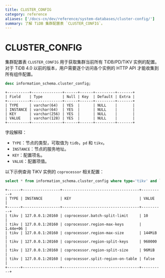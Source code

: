 ```yaml
---
title: CLUSTER_CONFIG
category: reference
aliases: ['/docs-cn/dev/reference/system-databases/cluster-config/']
summary: 了解 TiDB 集群配置表 `CLUSTER_CONFIG`。
---
```


# CLUSTER_CONFIG

集群配置表 `CLUSTER_CONFIG` 用于获取集群当前所有 TiDB/PD/TiKV 实例的配置。对于 TiDB 4.0 以前的版本，用户需要逐个访问各个实例的 HTTP API 才能收集到所有组件配置。



```sql
desc information_schema.cluster_config;
```

```
+----------+--------------+------+------+---------+-------+
| Field    | Type         | Null | Key  | Default | Extra |
+----------+--------------+------+------+---------+-------+
| TYPE     | varchar(64)  | YES  |      | NULL    |       |
| INSTANCE | varchar(64)  | YES  |      | NULL    |       |
| KEY      | varchar(256) | YES  |      | NULL    |       |
| VALUE    | varchar(128) | YES  |      | NULL    |       |
+----------+--------------+------+------+---------+-------+
```

字段解释：

* `TYPE`：节点的类型，可取值为 `tidb`，`pd` 和 `tikv`。
* `INSTANCE`：节点的服务地址。
* `KEY`：配置项名。
* `VALUE`：配置项值。

以下示例查询 TiKV 实例的 `coprocessor` 相关配置：



```sql
select * from information_schema.cluster_config where type='tikv' and `key` like 'coprocessor%';
```

```
+------+-----------------+-----------------------------------+----------+
| TYPE | INSTANCE        | KEY                               | VALUE    |
+------+-----------------+-----------------------------------+----------+
| tikv | 127.0.0.1:20160 | coprocessor.batch-split-limit     | 10       |
| tikv | 127.0.0.1:20160 | coprocessor.region-max-keys       | 1.44e+06 |
| tikv | 127.0.0.1:20160 | coprocessor.region-max-size       | 144MiB   |
| tikv | 127.0.0.1:20160 | coprocessor.region-split-keys     | 960000   |
| tikv | 127.0.0.1:20160 | coprocessor.region-split-size     | 96MiB    |
| tikv | 127.0.0.1:20160 | coprocessor.split-region-on-table | false    |
+------+-----------------+-----------------------------------+----------+
```
